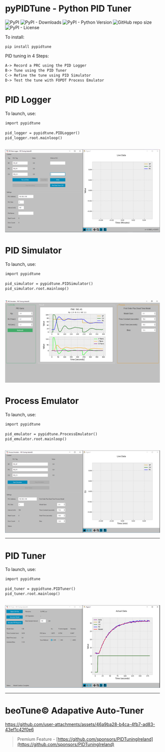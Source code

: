 # pyPIDTune - Python PID Tuner

![PyPI](https://img.shields.io/pypi/v/pypidtune?label=pypi%20package)
![PyPI - Downloads](https://img.shields.io/pypi/dm/pypidtune)
![PyPI - Python Version](https://img.shields.io/pypi/pyversions/pypidtune)
![GitHub repo size](https://img.shields.io/github/repo-size/PIDTuningIreland/pyPIDTune)
![PyPI - License](https://img.shields.io/pypi/l/pypidtune)


To install:

```
pip install pypidtune
```


PID tuning in 4 Steps:
```
A-> Record a PRC using the PID Logger
B-> Tune using the PID Tuner
C-> Refine the tune using PID Simulator
D-> Test the tune with FOPDT Process Emulator
```


# **PID Logger**

To launch, use:
```
import pypidtune

pid_logger = pypidtune.PIDLogger()
pid_logger.root.mainloop()
   
```


![Logger](https://raw.githubusercontent.com/PIDTuningIreland/pyPIDTune/main/screenshots/logger.png)



# **PID Simulator**

To launch, use:
```
import pypidtune

pid_simulator = pypidtune.PIDSimulator()
pid_simulator.root.mainloop()
    
```


![Simulator](https://raw.githubusercontent.com/PIDTuningIreland/pyPIDTune/main/screenshots/simulator.png)



# **Process Emulator**

To launch, use:
```
import pypidtune

pid_emulator = pypidtune.ProcessEmulator()
pid_emulator.root.mainloop()
    
```


![Emulator](https://raw.githubusercontent.com/PIDTuningIreland/pyPIDTune/main/screenshots/emulator.png)


---


# **PID Tuner**

To launch, use:
```
import pypidtune

pid_tuner = pypidtune.PIDTuner()
pid_tuner.root.mainloop()
    
```


![Tuner](https://raw.githubusercontent.com/PIDTuningIreland/pyPIDTune/main/screenshots/tuner.png)


---

# **beoTune© Adapative Auto-Tuner**



https://github.com/user-attachments/assets/46a9ba28-b4ca-4fb7-ad83-43ef1c42f0e6



> Premium Feature -  [https://github.com/sponsors/PIDTuningIreland](https://github.com/sponsors/PIDTuningIreland)


